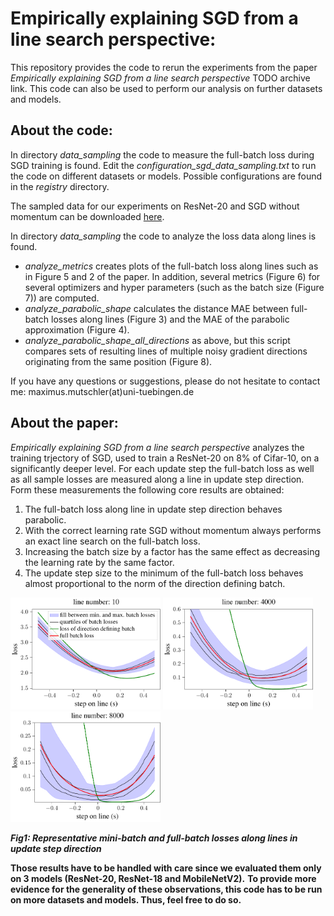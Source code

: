 # Empirically explaining SGD from a line search perspective:
This repository provides the code to rerun the experiments from the paper  _Empirically explaining SGD from a line search perspective_ TODO archive link.
This code can also be used to perform our analysis on further datasets and models.


## About the code:
In directory *data_sampling* the code to measure the full-batch loss during SGD training is found. 
Edit the *configuration_sgd_data_sampling.txt* to run the code on different datasets or models. Possible configurations are found in the *registry* directory.

The sampled data for our experiments on ResNet-20 and SGD without momentum can be downloaded [here](https://u-173-c142.cs.uni-tuebingen.de/index.php/s/C5TWtfb3Bdeo9ns).

In directory *data_sampling* the code to analyze the loss data along lines is found. 
- *analyze_metrics* creates plots of the full-batch loss along lines such as in Figure 5 and 2 of the paper. In addition, several metrics
(Figure 6) for several optimizers and hyper parameters (such as the batch size (Figure 7)) are computed.
- *analyze_parabolic_shape* calculates the distance MAE between full-batch losses along lines  (Figure 3) and the MAE of the parabolic approximation (Figure 4).
- *analyze_parabolic_shape_all_directions* as above, but this script compares sets of resulting lines of multiple noisy gradient directions originating from the same position (Figure 8).



If you have any questions or suggestions, please do not hesitate to contact me: maximus.mutschler(at)uni-tuebingen.de

## About the paper:
_Empirically explaining SGD from a line search perspective_ analyzes the training trjectory of SGD, used to train a ResNet-20 on 8% of Cifar-10, on a significantly deeper level.
For each update step the full-batch loss as well as all sample losses are measured along a line in update step direction.
Form these measurements the following core results are obtained:
1. The full-batch loss along line in update step direction behaves parabolic.
2. With the correct learning rate SGD without momentum always performs an exact line search on the full-batch loss.
3. Increasing the batch size by a factor has the same effect as decreasing the learning rate by the same factor.
4. The update step size to the minimum of the full-batch loss behaves almost proportional to the norm of the direction defining batch.

<p float="left"> 
<img src="/images/line1.png" title="full-batch loss along update step direction" alt="full-batch loss along update step direction" width="240" />
<img src="images/line2.png" title="full-batch loss along update step direction" alt="full-batch loss along update step direction" width="240" />
<img src="images/line3.png" title="full-batch loss along update step direction" alt="full-batch loss along update step direction" width="240" />
</p>

***Fig1: Representative mini-batch and full-batch losses along lines in update step direction***


**Those results have to be handled with care since we evaluated them only on 3 models (ResNet-20, ResNet-18 and MobileNetV2).**
**To provide more evidence for the generality of these observations, this code has to be run on more datasets and models.
Thus, feel free to do so.**








